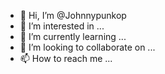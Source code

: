 - 👋 Hi, I’m @Johnnypunkop
- 👀 I’m interested in ...
- 🌱 I’m currently learning ...
- 💞️ I’m looking to collaborate on ...
- 📫 How to reach me ...

<!---
Johnnypunkop/Johnnypunkop is a ✨ special ✨ repository because its `README.md` (this file) appears on your GitHub profile.
You can click the Preview link to take a look at your changes.
--->
